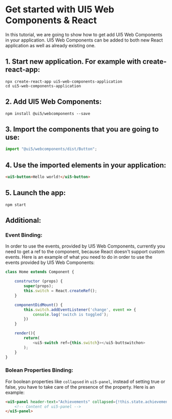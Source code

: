 # Get started with UI5 Web Components & React

In this tutorial, we are going to show how to get add UI5 Web Components in your application. UI5 Web Components can be added to both new React application as well as already existing one.

## 1. Start new application. For example with create-react-app:
```
npx create-react-app ui5-web-components-application
cd ui5-web-components-application
```

## 2. Add UI5 Web Components:
```
npm install @ui5/webcomponents --save
```

## 3. Import the components that you are going to use:
```js
import "@ui5/webcomponents/dist/Button";
```

## 4. Use the imported elements in your application:
```html
<ui5-button>Hello world!</ui5-button>
```

## 5. Launch the app:
```
npm start
```


## Additional:

### Event Binding:

In order to use the events, provided by UI5 Web Components, currently you need to get a ref to the component, because React doesn't support custom events. Here is an example of what you need to do in order to use the events provided by UI5 Web Components:

```js
class Home extends Component {

    constructor (props) {
        super(props);
        this.switch = React.createRef();
    }

    componentDidMount() {
        this.switch.addEventListener('change', event => {
            console.log('switch is toggled');
        })
    }

    render(){
        return(
            <ui5-switch ref={this.switch}></ui5-buttswitchon>
        );
    }
}
```

### Bolean Properties Binding:

For boolean properties like ```collapsed```  in ```ui5-panel```, instead of setting true or false, you have to take care of the presence of the property. Here is an example:

```html
<ui5-panel header-text="Achievements" collapsed={!this.state.achievements.length || undefined}>
    <!-- Content of ui5-panel -->
</ui5-panel>
```